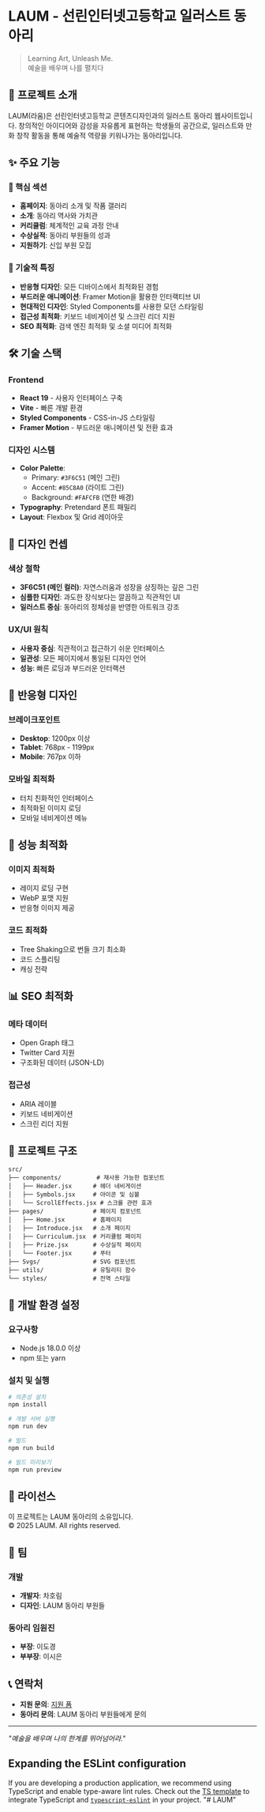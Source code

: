 # LAUM - 선린인터넷고등학교 일러스트 동아리

> Learning Art, Unleash Me.  
> 예술을 배우며 나를 펼치다

## 🎨 프로젝트 소개

LAUM(라움)은 선린인터넷고등학교 콘텐츠디자인과의 일러스트 동아리 웹사이트입니다. 창의적인 아이디어와 감성을 자유롭게 표현하는 학생들의 공간으로, 일러스트와 만화 창작 활동을 통해 예술적 역량을 키워나가는 동아리입니다.

## ✨ 주요 기능

### 🎯 핵심 섹션
- **홈페이지**: 동아리 소개 및 작품 갤러리
- **소개**: 동아리 역사와 가치관
- **커리큘럼**: 체계적인 교육 과정 안내
- **수상실적**: 동아리 부원들의 성과
- **지원하기**: 신입 부원 모집

### 🚀 기술적 특징
- **반응형 디자인**: 모든 디바이스에서 최적화된 경험
- **부드러운 애니메이션**: Framer Motion을 활용한 인터랙티브 UI
- **현대적인 디자인**: Styled Components를 사용한 모던 스타일링
- **접근성 최적화**: 키보드 네비게이션 및 스크린 리더 지원
- **SEO 최적화**: 검색 엔진 최적화 및 소셜 미디어 최적화

## 🛠 기술 스택

### Frontend
- **React 19** - 사용자 인터페이스 구축
- **Vite** - 빠른 개발 환경
- **Styled Components** - CSS-in-JS 스타일링
- **Framer Motion** - 부드러운 애니메이션 및 전환 효과

### 디자인 시스템
- **Color Palette**: 
  - Primary: `#3F6C51` (메인 그린)
  - Accent: `#85C8A0` (라이트 그린)
  - Background: `#FAFCFB` (연한 배경)
- **Typography**: Pretendard 폰트 패밀리
- **Layout**: Flexbox 및 Grid 레이아웃

## 🎨 디자인 컨셉

### 색상 철학
- **3F6C51 (메인 컬러)**: 자연스러움과 성장을 상징하는 깊은 그린
- **심플한 디자인**: 과도한 장식보다는 깔끔하고 직관적인 UI
- **일러스트 중심**: 동아리의 정체성을 반영한 아트워크 강조

### UX/UI 원칙
- **사용자 중심**: 직관적이고 접근하기 쉬운 인터페이스
- **일관성**: 모든 페이지에서 통일된 디자인 언어
- **성능**: 빠른 로딩과 부드러운 인터랙션

## 📱 반응형 디자인

### 브레이크포인트
- **Desktop**: 1200px 이상
- **Tablet**: 768px - 1199px
- **Mobile**: 767px 이하

### 모바일 최적화
- 터치 친화적인 인터페이스
- 최적화된 이미지 로딩
- 모바일 네비게이션 메뉴

## 🚀 성능 최적화

### 이미지 최적화
- 레이지 로딩 구현
- WebP 포맷 지원
- 반응형 이미지 제공

### 코드 최적화
- Tree Shaking으로 번들 크기 최소화
- 코드 스플리팅
- 캐싱 전략

## 📊 SEO 최적화

### 메타 데이터
- Open Graph 태그
- Twitter Card 지원
- 구조화된 데이터 (JSON-LD)

### 접근성
- ARIA 레이블
- 키보드 네비게이션
- 스크린 리더 지원

## 🎯 프로젝트 구조

```
src/
├── components/          # 재사용 가능한 컴포넌트
│   ├── Header.jsx      # 헤더 네비게이션
│   ├── Symbols.jsx     # 아이콘 및 심볼
│   └── ScrollEffects.jsx # 스크롤 관련 효과
├── pages/              # 페이지 컴포넌트
│   ├── Home.jsx        # 홈페이지
│   ├── Introduce.jsx   # 소개 페이지
│   ├── Curriculum.jsx  # 커리큘럼 페이지
│   ├── Prize.jsx       # 수상실적 페이지
│   └── Footer.jsx      # 푸터
├── Svgs/               # SVG 컴포넌트
├── utils/              # 유틸리티 함수
└── styles/             # 전역 스타일
```

## 🔧 개발 환경 설정

### 요구사항
- Node.js 18.0.0 이상
- npm 또는 yarn

### 설치 및 실행
```bash
# 의존성 설치
npm install

# 개발 서버 실행
npm run dev

# 빌드
npm run build

# 빌드 미리보기
npm run preview
```

## 📄 라이선스

이 프로젝트는 LAUM 동아리의 소유입니다.  
© 2025 LAUM. All rights reserved.

## 👥 팀

### 개발
- **개발자**: 차호림
- **디자인**: LAUM 동아리 부원들

### 동아리 임원진
- **부장**: 이도경
- **부부장**: 이시은

## 📞 연락처

- **지원 문의**: [지원 폼](https://forms.gle/dL3ZLHxEbLMxQicL6)
- **동아리 문의**: LAUM 동아리 부원들에게 문의

---

*"예술을 배우며 나의 한계를 뛰어넘어라."*

## Expanding the ESLint configuration

If you are developing a production application, we recommend using TypeScript and enable type-aware lint rules. Check out the [TS template](https://github.com/vitejs/vite/tree/main/packages/create-vite/template-react-ts) to integrate TypeScript and [`typescript-eslint`](https://typescript-eslint.io) in your project.
"# LAUM" 
